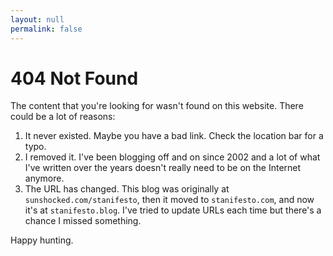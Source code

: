 ```yaml
---
layout: null
permalink: false
---
```


# 404 Not Found

The content that you're looking for wasn't found on this website. There could be a lot of
reasons:

1. It never existed. Maybe you have a bad link. Check the location bar for a typo.
1. I removed it. I've been blogging off and on since 2002 and a lot of what I've written
over the years doesn't really need to be on the Internet anymore.
1. The URL has changed. This blog was originally at `sunshocked.com/stanifesto`, then
it moved to `stanifesto.com`, and now it's at `stanifesto.blog`. I've tried to update URLs
each time but there's a chance I missed something.

Happy hunting.
